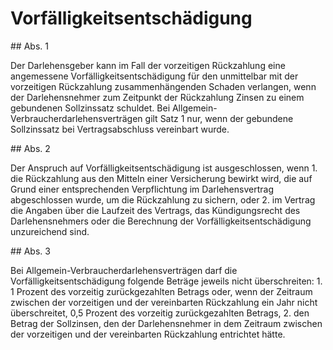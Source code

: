 # Vorfälligkeitsentschädigung



\#\# Abs. 1

 Der Darlehensgeber kann im Fall der vorzeitigen Rückzahlung eine angemessene Vorfälligkeitsentschädigung für den unmittelbar mit der vorzeitigen Rückzahlung zusammenhängenden Schaden verlangen, wenn der Darlehensnehmer zum Zeitpunkt der Rückzahlung Zinsen zu einem gebundenen Sollzinssatz schuldet. Bei Allgemein\-Verbraucherdarlehensverträgen gilt Satz 1 nur, wenn der gebundene Sollzinssatz bei Vertragsabschluss vereinbart wurde.

\#\# Abs. 2

 Der Anspruch auf Vorfälligkeitsentschädigung ist ausgeschlossen, wenn  1\.
 die Rückzahlung aus den Mitteln einer Versicherung bewirkt wird, die auf Grund einer entsprechenden Verpflichtung im Darlehensvertrag abgeschlossen wurde, um die Rückzahlung zu sichern, oder
 2\.
 im Vertrag die Angaben über die Laufzeit des Vertrags, das Kündigungsrecht des Darlehensnehmers oder die Berechnung der Vorfälligkeitsentschädigung unzureichend sind.


\#\# Abs. 3

 Bei Allgemein\-Verbraucherdarlehensverträgen darf die Vorfälligkeitsentschädigung folgende Beträge jeweils nicht überschreiten:  1\.
 1 Prozent des vorzeitig zurückgezahlten Betrags oder, wenn der Zeitraum zwischen der vorzeitigen und der vereinbarten Rückzahlung ein Jahr nicht überschreitet, 0,5 Prozent des vorzeitig zurückgezahlten Betrags,
 2\.
 den Betrag der Sollzinsen, den der Darlehensnehmer in dem Zeitraum zwischen der vorzeitigen und der vereinbarten Rückzahlung entrichtet hätte.
 

